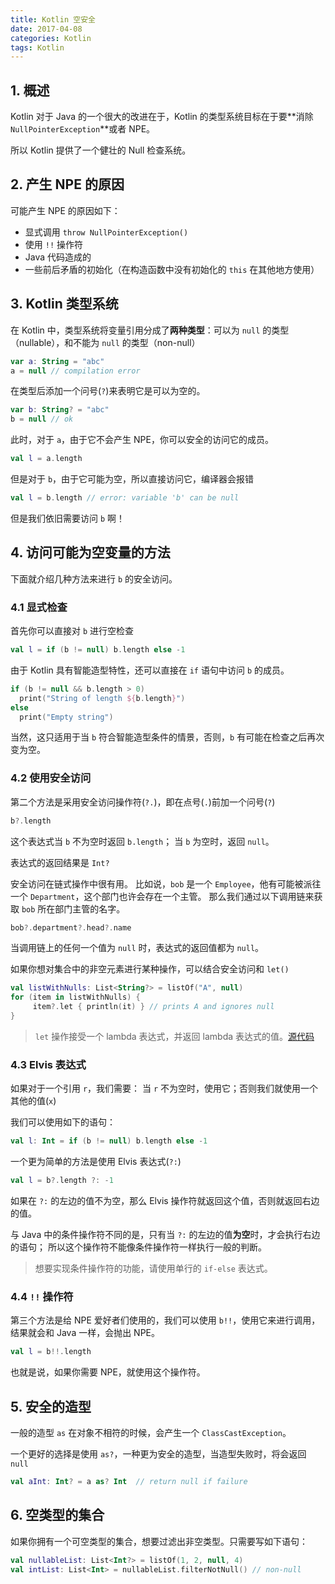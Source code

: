 ```yaml
---
title: Kotlin 空安全
date: 2017-04-08
categories: Kotlin
tags: Kotlin
---
```


## 1. 概述

Kotlin 对于 Java 的一个很大的改进在于，Kotlin 的类型系统目标在于要**消除 `NullPointerException`**或者 NPE。

所以 Kotlin 提供了一个健壮的 Null 检查系统。

## 2. 产生 NPE 的原因

可能产生 NPE 的原因如下：

- 显式调用 `throw NullPointerException()`
- 使用 `!!` 操作符
- Java 代码造成的
- 一些前后矛盾的初始化（在构造函数中没有初始化的 `this` 在其他地方使用）

## 3. Kotlin 类型系统

在 Kotlin 中，类型系统将变量引用分成了**两种类型**：可以为 `null` 的类型（nullable），和不能为 `null` 的类型（non-null）

```kotlin
var a: String = "abc"
a = null // compilation error
```

在类型后添加一个问号(`?`)来表明它是可以为空的。

```kotlin
var b: String? = "abc"
b = null // ok
```

此时，对于 `a`，由于它不会产生 NPE，你可以安全的访问它的成员。

```kotlin
val l = a.length
```

但是对于 `b`，由于它可能为空，所以直接访问它，编译器会报错

```kotlin
val l = b.length // error: variable 'b' can be null
```

但是我们依旧需要访问 `b` 啊！


## 4. 访问可能为空变量的方法

下面就介绍几种方法来进行 `b` 的安全访问。

### 4.1 显式检查

首先你可以直接对 `b` 进行空检查

```kotlin
val l = if (b != null) b.length else -1
```

由于 Kotlin 具有智能造型特性，还可以直接在 `if` 语句中访问 `b` 的成员。

```kotlin
if (b != null && b.length > 0)
  print("String of length ${b.length}")
else
  print("Empty string")
```

当然，这只适用于当 `b` 符合智能造型条件的情景，否则，`b` 有可能在检查之后再次变为空。

### 4.2 使用安全访问

第二个方法是采用安全访问操作符(`?.`)，即在点号(`.`)前加一个问号(`?`)

```kotlin
b?.length
```

这个表达式当 `b` 不为空时返回 `b.length`；
当 `b` 为空时，返回 `null`。

表达式的返回结果是 `Int?`

安全访问在链式操作中很有用。
比如说，`bob` 是一个 `Employee`，他有可能被派往一个 `Department`，这个部门也许会存在一个主管。
那么我们通过以下调用链来获取 `bob` 所在部门主管的名字。

```kotlin
bob?.department?.head?.name
```

当调用链上的任何一个值为 `null` 时，表达式的返回值都为 `null`。

如果你想对集合中的非空元素进行某种操作，可以结合安全访问和 `let()`

```kotlin
val listWithNulls: List<String?> = listOf("A", null)
for (item in listWithNulls) {
     item?.let { println(it) } // prints A and ignores null
}
```

> `let` 操作接受一个 lambda 表达式，并返回 lambda 表达式的值。[源代码](https://github.com/JetBrains/kotlin/blob/1.0.3/libraries/stdlib/src/kotlin/util/Standard.kt#L55)


### 4.3 Elvis 表达式

如果对于一个引用 `r`，我们需要：
当 `r` 不为空时，使用它；否则我们就使用一个其他的值(`x`)

我们可以使用如下的语句：

```kotlin
val l: Int = if (b != null) b.length else -1
```

一个更为简单的方法是使用 Elvis 表达式(`?:`)

```kotlin
val l = b?.length ?: -1
```

如果在 `?:` 的左边的值不为空，那么 Elvis 操作符就返回这个值，否则就返回右边的值。

与 Java 中的条件操作符不同的是，只有当 `?:` 的左边的值**为空**时，才会执行右边的语句；
所以这个操作符不能像条件操作符一样执行一般的判断。

> 想要实现条件操作符的功能，请使用单行的 `if-else` 表达式。

### 4.4 `!!` 操作符

第三个方法是给 NPE 爱好者们使用的，我们可以使用 `b!!`，使用它来进行调用，结果就会和 Java 一样，会抛出 NPE。

```kotlin
val l = b!!.length
```

也就是说，如果你需要 NPE，就使用这个操作符。

## 5. 安全的造型

一般的造型 `as` 在对象不相符的时候，会产生一个 `ClassCastException`。

一个更好的选择是使用 `as?`，一种更为安全的造型，当造型失败时，将会返回 `null`

```kotlin
val aInt: Int? = a as? Int  // return null if failure
```

## 6. 空类型的集合

如果你拥有一个可空类型的集合，想要过滤出非空类型。只需要写如下语句：

```kotlin
val nullableList: List<Int?> = listOf(1, 2, null, 4)
val intList: List<Int> = nullableList.filterNotNull() // non-null
```
